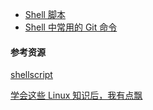 - [Shell 脚本](notes/shell/shell.md)
- [Shell 中常用的 Git 命令](notes/shell/common-git-commands.md)

#### 参考资源

[shellscript](https://www.shellscript.sh/)

[学会这些 Linux 知识后，我有点飘](https://mp.weixin.qq.com/s/ASwocL_67pU01wbq07LBCg)



